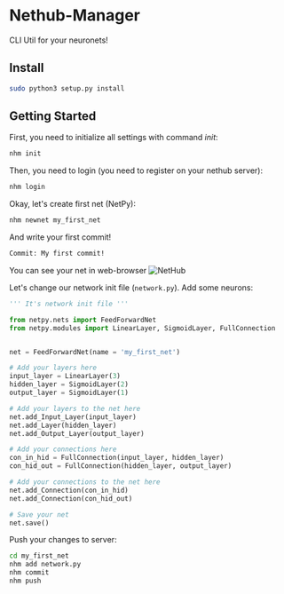 # Nethub-Manager

CLI Util for your neuronets!

## Install
```sh
sudo python3 setup.py install
```

## Getting Started

First, you need to initialize all settings with command _init_:
```sh
nhm init
```

Then, you need to login (you need to register on your nethub server):
```sh
nhm login
```

Okay, let's create first net (NetPy):
```sh
nhm newnet my_first_net
```

And write your first commit!
```sh
Commit: My first commit!
```

You can see your net in web-browser
![NetHub](pics/nethub.png)


Let's change our network init file (`network.py`). Add some neurons:
```python
''' It's network init file '''

from netpy.nets import FeedForwardNet
from netpy.modules import LinearLayer, SigmoidLayer, FullConnection


net = FeedForwardNet(name = 'my_first_net')

# Add your layers here
input_layer = LinearLayer(3)
hidden_layer = SigmoidLayer(2)
output_layer = SigmoidLayer(1)

# Add your layers to the net here
net.add_Input_Layer(input_layer)
net.add_Layer(hidden_layer)
net.add_Output_Layer(output_layer)

# Add your connections here
con_in_hid = FullConnection(input_layer, hidden_layer)
con_hid_out = FullConnection(hidden_layer, output_layer)

# Add your connections to the net here
net.add_Connection(con_in_hid)
net.add_Connection(con_hid_out)

# Save your net
net.save()

``` 

Push your changes to server:
```sh
cd my_first_net
nhm add network.py
nhm commit
nhm push
```
